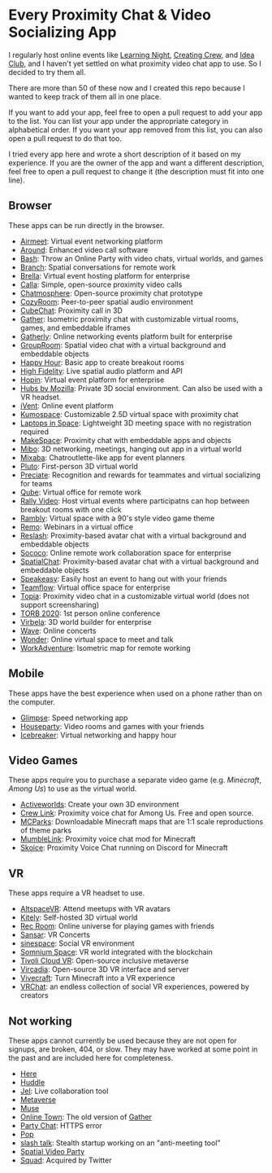 # Every Proximity Chat & Video Socializing App

I regularly host online events like [Learning Night](https://billmei.net/blog/learning-night), [Creating Crew](https://billmei.net/blog/creating-crew), and [Idea Club](https://billmei.net/blog/idea-club), and I haven't yet settled on what proximity video chat app to use. So I decided to try them all.

There are more than 50 of these now and I created this repo because I wanted to keep track of them all in one place.

If you want to add your app, feel free to open a pull request to add your app to the list. You can list your app under the appropriate category in alphabetical order. If you want your app removed from this list, you can also open a pull request to do that too.

I tried every app here and wrote a short description of it based on my experience. If you are the owner of the app and want a different description, feel free to open a pull request to change it (the description must fit into one line).

## Browser

These apps can be run directly in the browser.

- [Airmeet](https://airmeet.com): Virtual event networking platform
- [Around](https://www.around.co/): Enhanced video call software
- [Bash](https://throwabash.com/): Throw an Online Party with video chats, virtual worlds, and games
- [Branch](https://branch.gg): Spatial conversations for remote work
- [Brella](https://www.brella.io/): Virtual event hosting platform for enterprise
- [Calla](https://calla.chat): Simple, open-source proximity video calls
- [Chatmosphere](https://chatmosphere.cc/): Open-source proximity chat prototype
- [CozyRoom](https://cozyroom.xyz): Peer-to-peer spatial audio environment
- [CubeChat](https://cubechat.io): Proximity call in 3D
- [Gather](https://gather.town): Isometric proximity chat with customizable virtual rooms, games, and embeddable iframes
- [Gatherly](https://gatherly.io): Online networking events platform built for enterprise
- [GroupRoom](https://grouproom.io): Spatial video chat with a virtual background and embeddable objects
- [Happy Hour](https://happyhour.ianwdavis.com): Basic app to create breakout rooms
- [High Fidelity](https://highfidelity.com): Live spatial audio platform and API
- [Hopin](https://hopin.to): Virtual event platform for enterprise
- [Hubs by Mozilla](https://hubs.mozilla.com/): Private 3D social environment. Can also be used with a VR headset.
- [iVent](https://ivent-uk.com): Online event platform
- [Kumospace](https://www.kumospace.com/): Customizable 2.5D virtual space with proximity chat
- [Laptops in Space](https://app.laptopsinspace.de): Lightweight 3D meeting space with no registration required
- [MakeSpace](https://makespace.fun): Proximity chat with embeddable apps and objects
- [Mibo](https://getmibo.com/): 3D networking, meetings, hanging out app in a virtual world
- [Mixaba](https://mixaba.com): Chatroutlette-like app for event planners
- [Pluto](https://pluto.video/): First-person 3D virtual world
- [Preciate](https://preciate.com/): Recognition and rewards for teammates and virtual socializing for teams
- [Qube](https://qube.work): Virtual office for remote work
- [Rally Video](https://www.rally.video): Host virtual events where participatns can hop between breakout rooms with one click
- [Rambly](https://rambly.app): Virtual space with a 90's style video game theme
- [Remo](https://remo.co): Webinars in a virtual office
- [Reslash](https://reslash.co): Proximity-based avatar chat with a virtual background and embeddable objects
- [Sococo](https://sococo.com): Online remote work collaboration space for enterprise
- [SpatialChat](https://spatial.chat): Proximity-based avatar chat with a virtual background and embeddable objects
- [Speakeasy](https://speakeasy.co/): Easily host an event to hang out with your friends
- [Teamflow](https://teamflowhq.com): Virtual office space for enterprise
- [Topia](https://topia.io): Proximity video chat in a customizable virtual world (does not support screensharing)
- [TORB 2020](https://yorb.itp.io): 1st person online conference
- [Virbela](https://www.virbela.com/): 3D world builder for enterprise
- [Wave](https://wavexr.com): Online concerts
- [Wonder](https://wonder.me): Online virtual space to meet and talk
- [WorkAdventure](https://workadventu.re): Isometric map for remote working

## Mobile

These apps have the best experience when used on a phone rather than on the computer.

- [Glimpse](https://joinglimpse.com): Speed networking app
- [Houseparty](https://houseparty.com/): Video rooms and games with your friends
- [Icebreaker](https://icebreaker.video): Virtual networking and happy hour

## Video Games

These apps require you to purchase a separate video game (e.g. _Minecraft_, _Among Us_) to use as the virtual world.

- [Activeworlds](https://www.activeworlds.com/): Create your own 3D environment
- [Crew Link](https://github.com/ottomated/CrewLink): Proximity voice chat for Among Us. Free and open source.
- [MCParks](https://mcparks.us): Downloadable Minecraft maps that are 1:1 scale reproductions of theme parks 
- [MumbleLink](https://www.curseforge.com/minecraft/mc-mods/mumblelink): Proximity voice chat mod for Minecraft
- [Skoice](https://www.spigotmc.org/resources/skoice-proximity-voice-chat.82861/): Proximity Voice Chat running on Discord for Minecraft

## VR

These apps require a VR headset to use.

- [AltspaceVR](https://altvr.com): Attend meetups with VR avatars
- [Kitely](https://kitely.com): Self-hosted 3D virtual world
- [Rec Room](https://recroom.com): Online universe for playing games with friends
- [Sansar](https://sansar.com): VR Concerts
- [sinespace](https://sine.space/vr): Social VR environment
- [Somnium Space](https://somniumspace.com): VR world integrated with the blockchain
- [Tivoli Cloud VR](https://tivolicloud.com/): Open-source inclusive metaverse
- [Vircadia](https://vircadia.com): Open-source 3D VR interface and server
- [Vivecraft](http://www.vivecraft.org/): Turn Minecraft into a VR experience
- [VRChat](https://vrchat.com/): an endless collection of social VR experiences, powered by creators

## Not working

These apps cannot currently be used because they are not open for signups, are broken, 404, or slow. They may have worked at some point in the past and are included here for completeness.

- [Here](https://here.fm)
- [Huddle](https://meet.huddlehq.io/)
- [Jel](https://jel.app): Live collaboration tool
- [Metaverse](https://metaversehq.com)
- [Muse](https://muze.nyc)
- [Online Town](https://theonline.town): The old version of [Gather](https://gather.town/)
- [Party Chat](https://party.vipshek.com/): HTTPS error
- [Pop](https://pop.com)
- [slash talk](https://slashtalk.com): Stealth startup working on an "anti-meeting tool"
- [Spatial Video Party](https://party.mookerj.ee/)
- [Squad](https://squadapp.io): Acquired by Twitter
